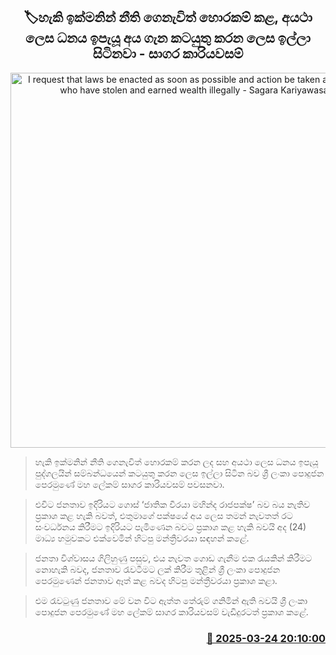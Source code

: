<p align='center'><b><h2 align='center' title='I request that laws be enacted as soon as possible and action be taken against those who have stolen and earned wealth illegally - Sagara Kariyawasam'>🏷හැකි ඉක්මනින් නීති ගෙනැවිත් හොරකම් කළ, අයථා ලෙස ධනය ඉපැයූ අය ගැන කටයුතු කරන ලෙස ඉල්ලා සිටිනවා - සාගර කාරියවසම්</h2></b></p>
<p align='center'><img src='https://helakuru.sgp1.cdn.digitaloceanspaces.com/esana/images/lib/sagara-kariyawasam-media-2025.jpg' width='600' alt='I request that laws be enacted as soon as possible and action be taken against those who have stolen and earned wealth illegally - Sagara Kariyawasam'></p>

> හැකි ඉක්මනින් නීති ගෙනැවිත් හොරකම් කරන ලද සහ අයථා ලෙස ධනය ඉපැයූ පුද්ගලයින් සම්බන්ධයෙන් කටයුතු කරන ලෙස ඉල්ලා සිටින බව ශ්‍රී ලංකා පොදුජන පෙරමුණේ මහ ලේකම් සාගර කාරියවසම් පවසනවා.

> එවිට ජනතාව ඉදිරියට ගොස් ‘ජාතික වීරයා මහින්ද රාජපක්ෂ’ බව බය නැතිව ප්‍රකාශ කළ හැකි බවත්, එතුමාගේ පක්ෂයේ අය ලෙස තමන් නැවතත් රට සංවර්ධනය කිරීමට ඉදිරියට පැමිණෙන බවට ප්‍රකාශ කළ හැකි බවයි අද (24) මාධ්‍ය හමුවකට එක්වෙමින් හිටපු මන්ත්‍රීවරයා සඳහන් කළේ.

> ජනතා විශ්වාසය ගිලිහුණු පසුව, එය නැවත ගොඩ ගැනීම එක රැයකින් කිරීමට නොහැකි බවද, ජනතාව රැවටීමට ලක් කිරීම තුළින් ශ්‍රී ලංකා පොදුජන පෙරමුණෙන් ජනතාව ඈත් කළ බවද හිටපු මන්ත්‍රීවරයා ප්‍රකාශ කළා.

> එම රැවටුණු ජනතාව මේ වන විට ඇත්ත තේරුම් ගනිමින් ඇති බවයි ශ්‍රී ලංකා පොදුජන පෙරමුණේ මහ ලේකම් සාගර කාරියවසම් වැඩිදුරටත් ප්‍රකාශ කළේ. 



<h3 align='right'><a href='https://www.helakuru.lk/esana/p/108600/'>📅 2025-03-24 20:10:00</a></h3>
